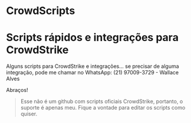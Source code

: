 # CrowdScripts
# Scripts rápidos e integrações para CrowdStrike

Alguns scripts para CrowdStrike e integrações... se precisar de alguma integração, pode me chamar no WhatsApp: (21) 97009-3729 - Wallace Alves

Abraços!

> Esse não é um github com scripts oficiais CrowdStrike, portanto, o suporte é apenas meu. Fique a vontade para editar os scripts como quiser. 

